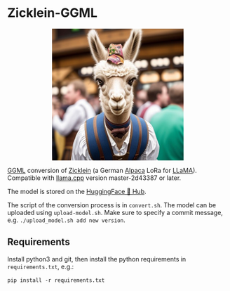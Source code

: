 # Zicklein-GGML
<p align="center" width="100%">
<img src="zicklein-ggml.jpg" alt="a lean, scrawny llama at the oktoberfest" style="width: 20%; min-width: 300px; display: block; margin: auto;">
</p>

[GGML](https://github.com/ggerganov/ggml) conversion of [Zicklein](https://github.com/avocardio/zicklein) (a German [Alpaca](https://github.com/tatsu-lab/stanford_alpaca) LoRa for [LLaMA](https://github.com/facebookresearch/llama)). Compatible with [llama.cpp](https://github.com/ggerganov/llama.cpp) version master-2d43387 or later.

The model is stored on the [HuggingFace 🤗 Hub](https://huggingface.co/nikuya3/alpaca-lora-7b-german-base-51k-ggml).

The script of the conversion process is in `convert.sh`. The model can be uploaded using `upload-model.sh`. Make sure to specify a commit message, e.g. `./upload_model.sh add new version`.

## Requirements
Install python3 and git, then install the python requirements in `requirements.txt`, e.g.:
```
pip install -r requirements.txt
```
